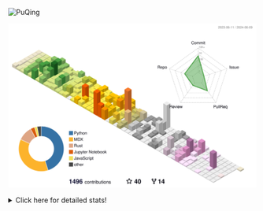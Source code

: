 ![PuQing](https://user-images.githubusercontent.com/27223114/171565019-9a56fae6-b08b-421f-99db-7e830da42371.png)

![](./profile-3d-contrib/profile-season-animate.svg)

<details>
<summary>Click here for detailed stats!</summary>

<!--START_SECTION:waka-->
![Lines of code](https://img.shields.io/badge/From%20Hello%20World%20I%27ve%20Written-1.4%20million%20lines%20of%20code-blue)

**🐱 My GitHub Data** 

> 📦 389.8 kB Used in GitHub's Storage 
 > 
> 🏆 383 Contributions in the Year 2024
 > 
> 🚫 Not Opted to Hire
 > 
> 📜 47 Public Repositories 
 > 
> 🔑 29 Private Repositories 
 > 
**I'm an Early 🐤** 

```text
🌞 Morning                623 commits         ██░░░░░░░░░░░░░░░░░░░░░░░   08.07 % 
🌆 Daytime                3643 commits        ████████████░░░░░░░░░░░░░   47.16 % 
🌃 Evening                1532 commits        █████░░░░░░░░░░░░░░░░░░░░   19.83 % 
🌙 Night                  1926 commits        ██████░░░░░░░░░░░░░░░░░░░   24.94 % 
```


📊 **This Week I Spent My Time On** 

```text
💬 Programming Languages: 
Browsing                 9 hrs 27 mins       ███████░░░░░░░░░░░░░░░░░░   27.51 % 
Python                   9 hrs 1 min         ███████░░░░░░░░░░░░░░░░░░   26.21 % 
GitHubing                4 hrs 17 mins       ███░░░░░░░░░░░░░░░░░░░░░░   12.48 % 
CLI                      3 hrs 26 mins       ██░░░░░░░░░░░░░░░░░░░░░░░   10.00 % 
Reading Paper            1 hr 57 mins        █░░░░░░░░░░░░░░░░░░░░░░░░   05.68 % 

🔥 Editors: 
Chrome                   18 hrs 37 mins      ██████████████░░░░░░░░░░░   54.15 % 
VS Code                  11 hrs 52 mins      █████████░░░░░░░░░░░░░░░░   34.50 % 
fish                     3 hrs 26 mins       ██░░░░░░░░░░░░░░░░░░░░░░░   10.00 % 
Obsidian                 22 mins             ░░░░░░░░░░░░░░░░░░░░░░░░░   01.08 % 
iTerm2                   5 mins              ░░░░░░░░░░░░░░░░░░░░░░░░░   00.27 % 

💻 Operating System: 
Mac                      23 hrs 10 mins      █████████████████░░░░░░░░   67.38 % 
Linux                    10 hrs 56 mins      ████████░░░░░░░░░░░░░░░░░   31.79 % 
WSL                      17 mins             ░░░░░░░░░░░░░░░░░░░░░░░░░   00.83 % 
```


<!--END_SECTION:waka-->
</details>
